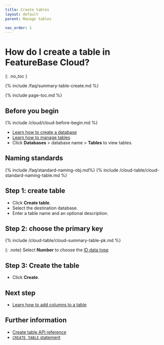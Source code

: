 ```yaml
---
title: Create tables
layout: default
parent: Manage tables

nav_order: 1
---
```


# How do I create a table in FeatureBase Cloud?
{: .no_toc }

{% include /faq/summary-table-create.md %}

{% include page-toc.md %}

## Before you begin

{% include /cloud/cloud-before-begin.md %}
* [Learn how to create a database](/docs/cloud/cloud-databases/cloud-db-create-custom)
* [Learn how to manage tables](/docs/cloud/cloud-tables/cloud-table-manage)
* Click **Databases** > database name > **Tables** to view tables.

## Naming standards

{% include /faq/standard-naming-obj.md%}
{% include /cloud-table/cloud-standard-naming-table.md %}

## Step 1: create table

* Click **Create table**.
* Select the destination database.
* Enter a table name and an optional description.

## Step 2: choose the primary key

{% include /cloud-table/cloud-summary-table-pk.md %}

{: .note}
Select **Number** to choose the [ID data type](/docs/sql-guide/data-types/data-type-id)

## Step 3: Create the table

* Click **Create**.

## Next step

* [Learn how to add columns to a table](/docs/cloud/cloud-tables/cloud-table-add-column)

## Further information

* [Create table API reference](https://api-docs-featurebase-cloud.redoc.ly/latest#operation/createTable)
* [`CREATE TABLE` statement](/docs/sql-guide/statements/statement-table-create)
